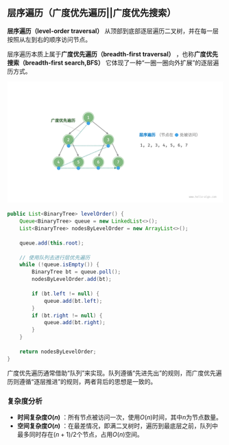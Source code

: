 ## 层序遍历（广度优先遍历||广度优先搜索）

**层序遍历（level-order traversal）** 从顶部到底部逐层遍历二叉树，并在每一层按照从左到右的顺序访问节点。

层序遍历本质上属于**广度优先遍历（breadth-first traversal）** ，也称**广度优先搜索（breadth-first search,BFS）** 它体现了一种“一圈一圈向外扩展”的逐层遍历方式。


![广度优先遍历](./images/binary_tree_bfs.png)

```java
public List<BinaryTree> levelOrder() {
    Queue<BinaryTree> queue = new LinkedList<>();
    List<BinaryTree> nodesByLevelOrder = new ArrayList<>();

    queue.add(this.root);

    // 使用队列去进行层优先遍历
    while (!queue.isEmpty()) {
        BinaryTree bt = queue.poll();
        nodesByLevelOrder.add(bt);

        if (bt.left != null) {
            queue.add(bt.left);
        }
        if (bt.right != null) {
            queue.add(bt.right);
        }
    }

    return nodesByLevelOrder;
}

```

广度优先遍历通常借助“队列”来实现。队列遵循“先进先出”的规则，而广度优先遍历则遵循“逐层推进”的规则，两者背后的思想是一致的。

### 复杂度分析
* **时间复杂度$O(n)$** ：所有节点被访问一次，使用$O(n)$时间，其中$n$为节点数量。
* **空间复杂度$O(n)$** ：在最差情况，即满二叉树时，遍历到最底层之前，队列中最多同时存在$(n+1)/2$个节点，占用$O(n)$空间。
